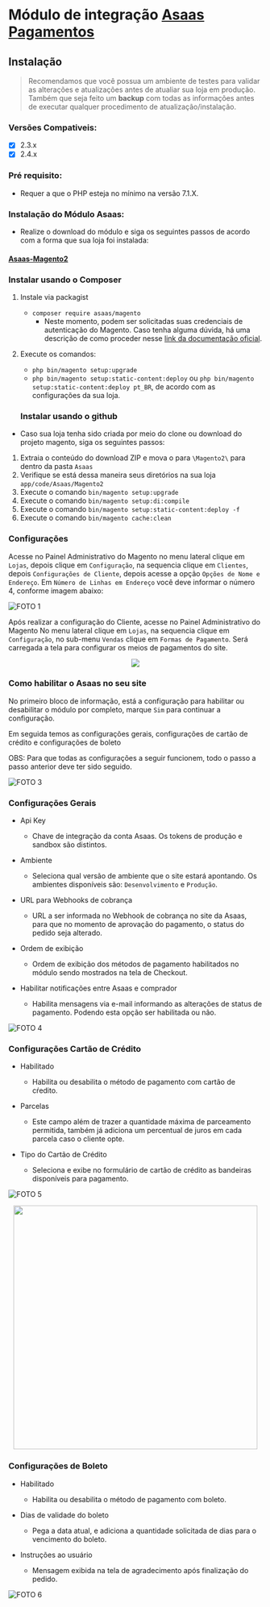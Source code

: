 # Módulo de integração [Asaas Pagamentos](https://www.asaas.com/) 

## Instalação

> Recomendamos que você possua um ambiente de testes para validar as alterações e atualizações antes de atualiar sua loja em produção. Também que seja feito um **backup** com todas as informações antes de executar qualquer procedimento de atualização/instalação.

### Versões Compativeis:

- [x] 2.3.x
- [x] 2.4.x
 
### Pré requisito:

- Requer a que o PHP esteja no mínimo na versão 7.1.X.

### Instalação do Módulo Asaas:

- Realize o download do módulo e siga os seguintes passos de acordo com a forma que sua loja foi instalada:

#### [Asaas-Magento2 ](https://github.com/tezusecommerce/asaas-magento-2.git)

### Instalar usando o Composer

1. Instale via packagist 
   - ```composer require asaas/magento```
       - Neste momento, podem ser solicitadas suas credenciais de autenticação do Magento. Caso tenha alguma dúvida, há uma descrição de como proceder nesse [link da documentação oficial](http://devdocs.magento.com/guides/v2.0/install-gde/prereq/connect-auth.html).
2. Execute os comandos:
   - ```php bin/magento setup:upgrade```
   - ```php bin/magento setup:static-content:deploy``` ou ```php bin/magento setup:static-content:deploy pt_BR```, de acordo com as configurações da sua loja.

   ### Instalar usando o github

- Caso sua loja tenha sido criada por meio do clone ou download do projeto magento, siga os seguintes passos:

1. Extraia o conteúdo do download ZIP e mova o para ```\Magento2\``` para dentro da pasta ```Asaas```
2. Verifique se está dessa maneira seus diretórios na sua loja ```app/code/Asaas/Magento2```
3. Execute o comando ```bin/magento setup:upgrade```
4. Execute o comando ```bin/magento setup:di:compile```
5. Execute o comando ```bin/magento setup:static-content:deploy -f```
6. Execute o comando ```bin/magento cache:clean```


### Configurações

Acesse no Painel Administrativo do Magento no menu lateral clique em `Lojas`, depois clique em `Configuração`, na sequencia clique em `Clientes`, depois `Configurações de Cliente`, depois acesse a opção `Opções de Nome e Endereço`. Em `Número de Linhas em Endereço` você deve informar o número 4, conforme imagem abaixo:

![FOTO 1](.github/img/01.png)

Após realizar a configuração do Cliente, acesse no Painel Administrativo do Magento No menu lateral clique em `Lojas`, na sequencia clique em `Configuração`, no sub-menu `Vendas` clique em `Formas de Pagamento`. Será carregada a tela para configurar os meios de pagamentos do site. 

<p align="center">
  <img src=".github/img/02.png" />
</p>

### Como habilitar o Asaas no seu site

No primeiro bloco de informação, está a configuração para habilitar ou desabilitar o módulo por completo, marque `Sim` para continuar a configuração. 

Em seguida temos as configurações gerais, configurações de cartão de crédito e configurações de boleto

OBS: Para que todas as configurações a seguir funcionem, todo o passo a passo anterior deve ter sido seguido.
	
![FOTO 3](.github/img/03.png)


### Configurações Gerais

- Api Key
	- Chave de integração da conta Asaas. Os tokens de produção e sandbox são distintos.

- Ambiente
	- Seleciona qual versão de ambiente que o site estará apontando. Os ambientes disponíveis são: ```Desenvolvimento``` e ```Produção```.
	

- URL para Webhooks de cobrança
	- URL a ser informada no Webhook de cobrança no site da Asaas, para que no momento de aprovação do pagamento, o status do pedido seja alterado. 
	
- Ordem de exibição
    - Ordem de exibição dos métodos de pagamento habilitados no módulo sendo mostrados na tela de Checkout.
	
- Habilitar notificações entre Asaas e comprador
    - Habilita mensagens via e-mail informando as alterações de status de pagamento. Podendo esta opção ser habilitada ou não.

![FOTO 4](.github/img/04.png)

### Configurações Cartão de Crédito

- Habilitado
	- Habilita ou desabilita o método de pagamento com cartão de cŕedito.

- Parcelas
    -   Este campo além de trazer a quantidade máxima de parceamento permitida, também já adiciona um percentual de juros em cada parcela caso o cliente opte.

- Tipo do Cartão de Crédito
	- Seleciona e exibe no formulário de cartão de crédito as bandeiras disponíveis para pagamento.

![FOTO 5](.github/img/05.png)

<p align="center">
  <img src=".github/img/07.png"  height='484'/>
</p>


### Configurações de Boleto

- Habilitado
	- Habilita ou desabilita o método de pagamento com boleto.

- Dias de validade do boleto
    -   Pega a data atual, e adiciona a quantidade solicitada de dias para o vencimento do boleto.

- Instruções ao usuário
	- Mensagem exibida na tela de agradecimento após finalização do pedido.

![FOTO 6](.github/img/06.png)
